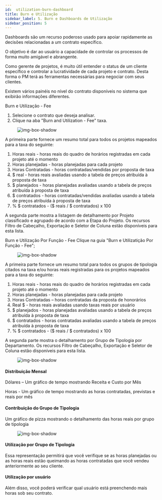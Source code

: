 ```yaml
---
id:  utilization-burn-dashboard
title: Burn e Utilização
sidebar_label: 5. Burn e Dashboards de Utilização
sidebar_position: 5
--- 
```

Dashboards são um recurso poderoso usado para apoiar rapidamente as decisões relacionadas a um contrato específico.

O objetivo é dar ao usuário a capacidade de controlar os processos de forma muito amigável e abrangente.

Como gerente de projetos, é muito útil entender o status de um cliente específico e controlar a lucratividade de cada projeto e contrato. Desta forma o PM terá as ferramentas necessárias para negociar com seus clientes.

Existem vários painéis no nível do contrato disponíveis no sistema que exibirão informações diferentes.

Burn e Utilização - Fee

1. Selecione o contrato que deseja analisar.
2. Clique na aba "Burn and Utilization - Fee" taxa.

<figure>

![img-box-shadow](/img/university/dashboards/burn-utilization-dashboard/university-burn-utilization-1.png)
<figcaption></figcaption>
</figure>

A primeira parte fornece um resumo total para todos os projetos mapeados para a taxa do seguinte:

1. Horas reais - horas reais do quadro de horários registradas em cada projeto até o momento
2. Horas planejadas - horas planejadas para cada projeto
3. Horas Contratadas - horas contratadas/vendidas por proposta de taxa
4. $ real - horas reais avaliadas usando a tabela de preços atribuída à proposta de taxa
5. $ planejados - horas planejadas avaliadas usando a tabela de preços atribuída à proposta de taxa
6. $ contratados - horas contratadas/vendidas avaliadas usando a tabela de preços atribuída à proposta de taxa
7. % $ contratados - ($ reais / $ contratados) x 100

A segunda parte mostra a listagem de detalhamento por Projeto classificado e agrupado de acordo com a Etapa do Projeto. Os recursos Filtro de Cabeçalho, Exportação e Seletor de Coluna estão disponíveis para esta lista.

Burn e Utilização  Por Função - Fee
Clique na guia "Burn e Utilizatição Por Função - Fee";

<figure>

![img-box-shadow](/img/university/dashboards/burn-utilization-dashboard/university-burn-utilization-2.png)
<figcaption></figcaption>
</figure> 

A primeira parte fornece um resumo total para todos os grupos de tipologia citados na taxa e/ou horas reais registradas para os projetos mapeados para a taxa do seguinte:

1. Horas reais - horas reais do quadro de horários registradas em cada projeto até o momento
2. Horas planejadas - horas planejadas para cada projeto
3. Horas Contratadas – horas contratadas da proposta de honorários
4. Real $ - horas reais avaliadas usando taxas reais por usuário
5. $ planejados - horas planejadas avaliadas usando a tabela de preços atribuída à proposta de taxa
6. $ contratados - horas contratadas avaliadas usando a tabela de preços atribuída à proposta de taxa
7. % $ contratados - ($ reais / $ contratados) x 100

A segunda parte mostra o detalhamento por Grupo de Tipologia por Departamento. Os recursos Filtro de Cabeçalho, Exportação e Seletor de Coluna estão disponíveis para esta lista.

<figure>

![img-box-shadow](/img/university/dashboards/burn-utilization-dashboard/university-burn-utilization-3.png)
<figcaption></figcaption>
</figure>

#### Distribuição Mensal

Dólares – Um gráfico de tempo mostrando Receita e Custo por Mês

Horas - Um gráfico de tempo mostrando as horas contratadas, previstas e reais por mês

#### Contribuição do Grupo de Tipologia

Um gráfico de pizza mostrando o detalhamento das horas reais por grupo de tipologia

<figure>

![img-box-shadow](/img/university/dashboards/burn-utilization-dashboard/university-burn-utilization-4.png)
<figcaption></figcaption>
</figure> 

#### Utilização por Grupo de Tipologia

Essa representação permitirá que você verifique se as horas planejadas ou as horas reais estão queimando as horas contratadas que você vendeu anteriormente ao seu cliente.

#### Utilização por usuário

Além disso, você poderá verificar qual usuário está preenchendo mais horas sob seu contrato.